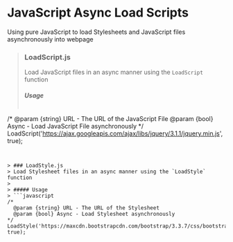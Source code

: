 # JavaScript Async Load Scripts
Using pure JavaScript to load Stylesheets and JavaScript files asynchronously into webpage


> ### LoadScript.js
> Load JavaScript files in an async manner using the `LoadScript` function
> 
> ##### Usage
> ```javascript
/*
  @param {string} URL - The URL of the JavaScript File
  @param {bool} Async - Load JavaScript File asynchronously
*/
LoadScript('https://ajax.googleapis.com/ajax/libs/jquery/3.1.1/jquery.min.js', true);
```


> ### LoadStyle.js
> Load Stylesheet files in an async manner using the `LoadStyle` function
> 
> ##### Usage
> ```javascript
/*
  @param {string} URL - The URL of the Stylesheet
  @param {bool} Async - Load Stylesheet asynchronously
*/
LoadStyle('https://maxcdn.bootstrapcdn.com/bootstrap/3.3.7/css/bootstrap.min.css', true);
```
